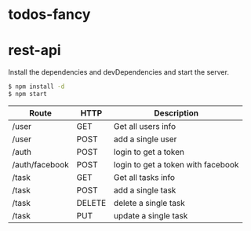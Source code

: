 # todos-fancy

# rest-api

Install the dependencies and devDependencies and start the server.

```sh
$ npm install -d
$ npm start
```

| Route          | HTTP   | Description |
|----------------|--------|-------------|
| /user        | GET    | Get all users info                |
| /user        | POST   | add a single user                 |
| /auth        | POST   | login to get a token              |
|/auth/facebook| POST   | login to get a token with facebook|
|/task         | GET    | Get all tasks info                |
|/task         | POST   | add a single task                 |
|/task         | DELETE | delete a single task              |
|/task         | PUT    | update a single task              |

